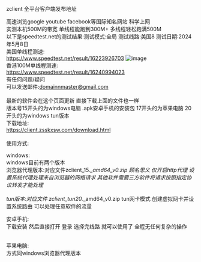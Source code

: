 zclient 全平台客户端发布地址 <br>

高速浏览google youtube facebook等国际知名网站 科学上网 <br>
实测本机500M的带宽 单线程能跑到300M+  多线程轻松跑满500M <br>
以下是speedtest.net的测试结果:测试模式:全局 测试线路:美国8 测试日期:2024年5月8日 <br>
美国单线程测速: <br>
https://www.speedtest.net/result/16223926703
![image](https://github.com/380wmda999/client/assets/8896163/eb687934-42bf-4053-b334-1cf34782cdf9)
<br>
香港100M单线程测速:<br>
https://www.speedtest.net/result/16240994023
<br>
有任何问题/疑问<br>可以发送邮件:domainnmaster@gmail.com <br>
 <br>
最新的软件会在这个页面更新 直接下载上面的文件也一样 
<br>版本号15开头的为windows电脑 .apk安卓手机的安装包 17开头的为苹果电脑  20开头的为windows tun版本<br>
下载地址: <br>
https://client.zsskxsw.com/download.html<br>
 <br>
使用方式: <br>

windows:  <br>
windows目前有两个版本<br>
浏览器代理版本:对应文件zclient_15.*_amd64_v0.zip 顾名思义 仅开启http代理 设置系统代理处理来自浏览器的网络请求 其他软件需要三方软件将请求按照指定协议转发才能处理 
<br><br>
tun版本:对应文件 zclient_tun20.*_amd64_v0.zip tun网卡模式 创建虚拟网卡并设置系统路由 可以处理任意软件的流量
 <br>
 
安卓手机: <br>
下载安装 然后直接打开 登录 选择完线路 就可以使用了 全程无任何复杂的操作<br>
 <br>
 
苹果电脑: <br>
方式同windows浏览器代理版本
 <br>
